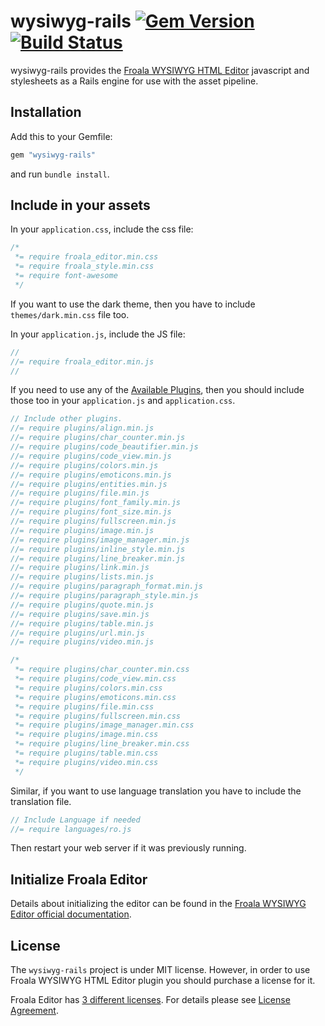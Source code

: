 # wysiwyg-rails [![Gem Version](https://badge.fury.io/rb/wysiwyg-rails.png)](http://badge.fury.io/rb/wysiwyg-rails) [![Build Status](https://secure.travis-ci.org/froala/wysiwyg-rails.png)](http://travis-ci.org/froala/wysiwyg-rails)

wysiwyg-rails provides the [Froala WYSIWYG HTML Editor](https://froala.com/wysiwyg-editor) javascript and stylesheets as a Rails engine for use with the asset pipeline.

## Installation

Add this to your Gemfile:

```ruby
gem "wysiwyg-rails"
```

and run `bundle install`.

## Include in your assets

In your `application.css`, include the css file:

```css
/*
 *= require froala_editor.min.css
 *= require froala_style.min.css
 *= require font-awesome
 */
```

If you want to use the dark theme, then you have to include `themes/dark.min.css` file too.

In your `application.js`, include the JS file:

```javascript
//
//= require froala_editor.min.js
//
```

If you need to use any of the [Available Plugins](https://froala.com/wysiwyg-editor/docs/plugins), then you should include those too in your `application.js` and `application.css`.
```javascript
// Include other plugins.
//= require plugins/align.min.js
//= require plugins/char_counter.min.js
//= require plugins/code_beautifier.min.js
//= require plugins/code_view.min.js
//= require plugins/colors.min.js
//= require plugins/emoticons.min.js
//= require plugins/entities.min.js
//= require plugins/file.min.js
//= require plugins/font_family.min.js
//= require plugins/font_size.min.js
//= require plugins/fullscreen.min.js
//= require plugins/image.min.js
//= require plugins/image_manager.min.js
//= require plugins/inline_style.min.js
//= require plugins/line_breaker.min.js
//= require plugins/link.min.js
//= require plugins/lists.min.js
//= require plugins/paragraph_format.min.js
//= require plugins/paragraph_style.min.js
//= require plugins/quote.min.js
//= require plugins/save.min.js
//= require plugins/table.min.js
//= require plugins/url.min.js
//= require plugins/video.min.js
```

```css
/*
 *= require plugins/char_counter.min.css
 *= require plugins/code_view.min.css
 *= require plugins/colors.min.css
 *= require plugins/emoticons.min.css
 *= require plugins/file.min.css
 *= require plugins/fullscreen.min.css
 *= require plugins/image_manager.min.css
 *= require plugins/image.min.css
 *= require plugins/line_breaker.min.css
 *= require plugins/table.min.css
 *= require plugins/video.min.css
 */
```

Similar, if you want to use language translation you have to include the translation file.
```javascript
// Include Language if needed
//= require languages/ro.js
```

Then restart your web server if it was previously running.

## Initialize Froala Editor

Details about initializing the editor can be found in the [Froala WYSIWYG Editor official documentation](https://www.froala.com/wysiwyg-editor/docs).

## License

The `wysiwyg-rails` project is under MIT license. However, in order to use Froala WYSIWYG HTML Editor plugin you should purchase a license for it.

Froala Editor has [3 different licenses](https://froala.com/wysiwyg-editor/pricing).
For details please see [License Agreement](https://froala.com/wysiwyg-editor/terms).
